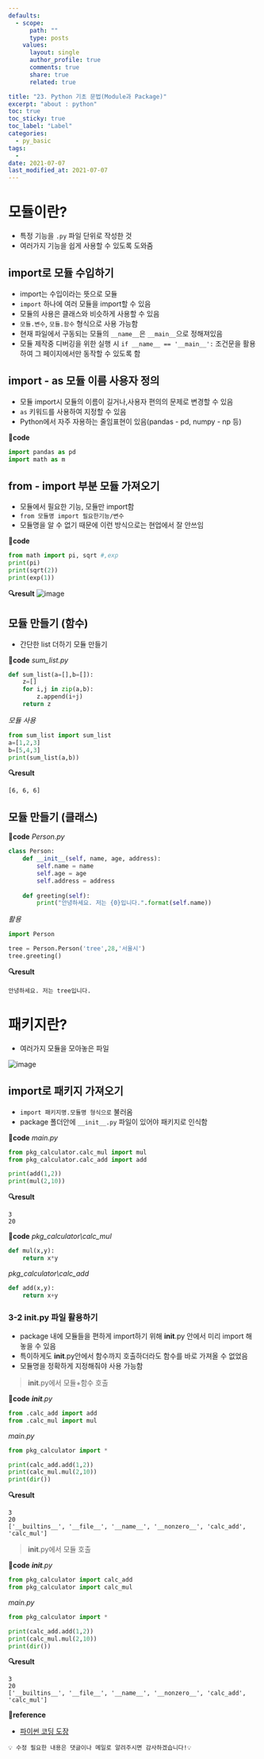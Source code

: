 ```yaml
---
defaults:
  - scope:
      path: ""
      type: posts
    values:
      layout: single
      author_profile: true
      comments: true
      share: true
      related: true

title: "23. Python 기초 문법(Module과 Package)"
excerpt: "about : python"
toc: true
toc_sticky: true
toc_label: "Label"
categories:
  - py_basic
tags:
  - 
date: 2021-07-07
last_modified_at: 2021-07-07
---
```


# 모듈이란?

- 특정 기능을 `.py` 파일 단위로 작성한 것
- 여러가지 기능을 쉽게 사용할 수 있도록 도와줌

## import로 모듈 수입하기

- import는 수입이라는 뜻으로 모듈
- `import` 하나에 여러 모듈을 import할 수 있음
- 모듈의 사용은 클래스와 비슷하게 사용할 수 있음
- `모듈.변수`, `모듈.함수` 형식으로 사용 가능함
- 현재 파일에서 구동되는 모듈의 `__name__`은 `__main__`으로 정해져있음
- 모듈 제작중 디버깅을 위한 실행 시 `if __name__ == '__main__':` 조건문을 활용하여 그 페이지에서만 동작할 수 있도록 함

## import - as 모듈 이름 사용자 정의

- 모듈 import시 모듈의 이름이 길거나,사용자 편의의 문제로 변경할 수 있음
- `as` 키워드를 사용하여 지정할 수 있음
- Python에서 자주 자용하는 줄임표현이 있음(pandas - pd, numpy - np 등)

**📰code**
```python
import pandas as pd
import math as m
```

## from - import 부분 모듈 가져오기

- 모듈에서 필요한 기능, 모듈만 import함
- `from 모듈명 import 필요한기능/변수`
- 모듈명을 알 수 없기 때문에 이런 방식으로는 현업에서 잘 안쓰임

**📰code**
```python
from math import pi, sqrt #,exp
print(pi)
print(sqrt(2))
print(exp(1))
```
**🔍result** 
![image](https://user-images.githubusercontent.com/77658029/124564301-e3da2480-de7b-11eb-9782-c0acca006c0d.png)

## 모듈 만들기 (함수)

- 간단한 list 더하기 모듈 만들기  

**📰code**
*sum_list.py*
```python 
def sum_list(a=[],b=[]):
    z=[]
    for i,j in zip(a,b):
        z.append(i+j)
    return z
```
*모듈 사용*
```python
from sum_list import sum_list
a=[1,2,3]
b=[5,4,3]
print(sum_list(a,b))
```
**🔍result**
```
[6, 6, 6]
```

## 모듈 만들기 (클래스)

**📰code**
*Person.py*
```python
class Person:
    def __init__(self, name, age, address):
        self.name = name
        self.age = age
        self.address = address
        
    def greeting(self):
        print("안녕하세요. 저는 {0}입니다.".format(self.name))
```
*활용*
```python
import Person

tree = Person.Person('tree',28,'서울시')
tree.greeting()
```
**🔍result**
```
안녕하세요. 저는 tree입니다.
```

# 패키지란?

- 여러가지 모듈을 모아놓은 파일

![image](https://user-images.githubusercontent.com/77658029/124778436-f2a80080-df7b-11eb-8e32-b018a497304d.png)

## import로 패키지 가져오기

- `import 패키지명.모듈명 형식으로` 불러옴
- package 폴더안에 `__init__.py` 파일이 있어야 패키지로 인식함

**📰code**
*main.py*
```python
from pkg_calculator.calc_mul import mul
from pkg_calculator.calc_add import add

print(add(1,2))
print(mul(2,10))
```
**🔍result**
``` 
3  
20
```

**📰code**
*pkg_calculator\calc_mul*
```python
def mul(x,y):
    return x*y
```

*pkg_calculator\calc_add*
```python
def add(x,y):
    return x+y
```

### 3-2 __init__.py 파일 활용하기

- package 내에 모듈들을 편하게 import하기 위해 __init__.py 안에서 미리 import 해놓을 수 있음
- 특이하게도 __init__.py안에서 함수까지 호출하더라도 함수를 바로 가져올 수 없었음
- 모듈명을 정확하게 지정해줘야 사용 가능함

> __init__.py에서 모듈+함수 호출

**📰code**
*__init__.py*
```python
from .calc_add import add
from .calc_mul import mul
```
*main.py*
```python
from pkg_calculator import *

print(calc_add.add(1,2))
print(calc_mul.mul(2,10))
print(dir())
```
**🔍result**
```
3  
20  
['__builtins__', '__file__', '__name__', '__nonzero__', 'calc_add', 'calc_mul']
```

> __init__.py에서 모듈 호출

**📰code**
*__init__.py*
```python
from pkg_calculator import calc_add
from pkg_calculator import calc_mul
```

*main.py*
```python
from pkg_calculator import *

print(calc_add.add(1,2))
print(calc_mul.mul(2,10))
print(dir())
```
**🔍result**
```  
3  
20  
['__builtins__', '__file__', '__name__', '__nonzero__', 'calc_add', 'calc_mul']
```


**📌reference**
- [파이썬 코딩 도장](https://dojang.io/course/view.php?id=7)


```
💡 수정 필요한 내용은 댓글이나 메일로 알려주시면 감사하겠습니다!💡 
```